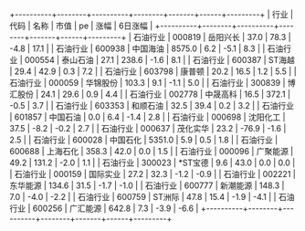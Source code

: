 +----------+--------+----------+--------+-------+------+---------+
|   行业   |  代码  |   名称   |  市值  |  pe   | 涨幅 | 6日涨幅 |
+----------+--------+----------+--------+-------+------+---------+
| 石油行业 | 000819 | 岳阳兴长 |  37.0  | 78.3  | -4.8 |  17.1   |
| 石油行业 | 600938 | 中国海油 | 8575.0 |  6.2  | -5.1 |   8.3   |
| 石油行业 | 000554 | 泰山石油 |  27.1  | 238.6 | -1.6 |   8.1   |
| 石油行业 | 600387 |  ST海越  |  29.4  | 42.9  | 0.3  |   7.2   |
| 石油行业 | 603798 |  康普顿  |  20.2  | 16.5  | 1.2  |   5.5   |
| 石油行业 | 000059 | 华锦股份 | 103.3  |  9.1  | -1.1 |   5.0   |
| 石油行业 | 300839 | 博汇股份 |  24.1  | 29.6  | 0.9  |   4.4   |
| 石油行业 | 002778 | 中晟高科 |  16.5  | 372.1 | -0.5 |   3.7   |
| 石油行业 | 603353 | 和顺石油 |  32.5  | 39.4  | 0.2  |   3.2   |
| 石油行业 | 601857 | 中国石油 |  0.0   |  6.4  | -1.4 |   2.8   |
| 石油行业 | 000698 | 沈阳化工 |  37.5  | -8.2  | -0.2 |   2.7   |
| 石油行业 | 000637 | 茂化实华 |  23.2  | -76.9 | -1.6 |   2.5   |
| 石油行业 | 600028 | 中国石化 | 5351.0 |  5.9  | 0.5  |   1.8   |
| 石油行业 | 600688 | 上海石化 | 358.3  | 42.0  | 0.0  |   1.5   |
| 石油行业 | 000096 | 广聚能源 |  49.2  | 131.2 | -2.0 |   1.1   |
| 石油行业 | 300023 | *ST宝德  |  9.6   | 43.0  | 0.0  |   0.0   |
| 石油行业 | 000159 | 国际实业 |  27.2  | 32.3  | -1.2 |  -0.9   |
| 石油行业 | 002221 | 东华能源 | 134.6  | 31.5  | -1.7 |  -1.0   |
| 石油行业 | 600777 | 新潮能源 | 148.3  |  7.0  | -4.0 |  -2.2   |
| 石油行业 | 600759 |  ST洲际  |  47.8  | 15.4  | -1.9 |  -4.1   |
| 石油行业 | 600256 | 广汇能源 | 642.8  |  7.3  | -3.9 |  -6.6   |
+----------+--------+----------+--------+-------+------+---------+
